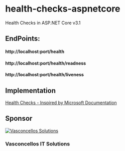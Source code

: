 # health-checks-aspnetcore
Health Checks in ASP.NET Core v3.1

## EndPoints:

#### http://localhost:port/health
#### http://localhost:port/health/readness
#### http://localhost:port/health/liveness

## Implementation
[Health Checks - Inspired by Microsoft Documentation](https://learn.microsoft.com/en-us/aspnet/core/host-and-deploy/health-checks?view=aspnetcore-3.1)

## Sponsor
[![Vasconcellos Solutions](https://vasconcellos.solutions/assets/open-source/images/company/vasconcellos-solutions-small-icon.jpg)](https://www.vasconcellos.solutions)
### Vasconcellos IT Solutions


